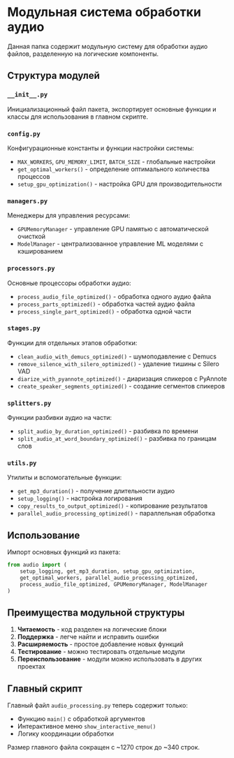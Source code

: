 # Модульная система обработки аудио

Данная папка содержит модульную систему для обработки аудио файлов, разделенную на логические компоненты.

## Структура модулей

### `__init__.py`
Инициализационный файл пакета, экспортирует основные функции и классы для использования в главном скрипте.

### `config.py`
Конфигурационные константы и функции настройки системы:
- `MAX_WORKERS`, `GPU_MEMORY_LIMIT`, `BATCH_SIZE` - глобальные настройки
- `get_optimal_workers()` - определение оптимального количества процессов
- `setup_gpu_optimization()` - настройка GPU для производительности

### `managers.py`
Менеджеры для управления ресурсами:
- `GPUMemoryManager` - управление GPU памятью с автоматической очисткой
- `ModelManager` - централизованное управление ML моделями с кэшированием

### `processors.py`
Основные процессоры обработки аудио:
- `process_audio_file_optimized()` - обработка одного аудио файла
- `process_parts_optimized()` - обработка частей аудио файла
- `process_single_part_optimized()` - обработка одной части

### `stages.py`
Функции для отдельных этапов обработки:
- `clean_audio_with_demucs_optimized()` - шумоподавление с Demucs
- `remove_silence_with_silero_optimized()` - удаление тишины с Silero VAD
- `diarize_with_pyannote_optimized()` - диаризация спикеров с PyAnnote
- `create_speaker_segments_optimized()` - создание сегментов спикеров

### `splitters.py`
Функции разбивки аудио на части:
- `split_audio_by_duration_optimized()` - разбивка по времени
- `split_audio_at_word_boundary_optimized()` - разбивка по границам слов

### `utils.py`
Утилиты и вспомогательные функции:
- `get_mp3_duration()` - получение длительности аудио
- `setup_logging()` - настройка логирования
- `copy_results_to_output_optimized()` - копирование результатов
- `parallel_audio_processing_optimized()` - параллельная обработка

## Использование

Импорт основных функций из пакета:

```python
from audio import (
    setup_logging, get_mp3_duration, setup_gpu_optimization, 
    get_optimal_workers, parallel_audio_processing_optimized,
    process_audio_file_optimized, GPUMemoryManager, ModelManager
)
```

## Преимущества модульной структуры

1. **Читаемость** - код разделен на логические блоки
2. **Поддержка** - легче найти и исправить ошибки
3. **Расширяемость** - простое добавление новых функций
4. **Тестирование** - можно тестировать отдельные модули
5. **Переиспользование** - модули можно использовать в других проектах

## Главный скрипт

Главный файл `audio_processing.py` теперь содержит только:
- Функцию `main()` с обработкой аргументов
- Интерактивное меню `show_interactive_menu()`
- Логику координации обработки

Размер главного файла сокращен с ~1270 строк до ~340 строк.